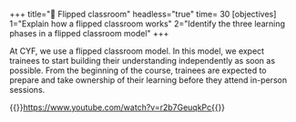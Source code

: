 +++
title="🐬 Flipped classroom"
headless="true"
time= 30
[objectives]
    1="Explain how a flipped classroom works"
    2="Identify the three learning phases in a flipped classroom model"
+++

At CYF, we use a flipped classroom model. In this model, we expect trainees to start building their understanding independently as soon as possible. From the beginning of the course, trainees are expected to prepare and take ownership of their learning before they attend in-person sessions.

{{<youtube>}}https://www.youtube.com/watch?v=r2b7GeuqkPc{{</youtube>}}
